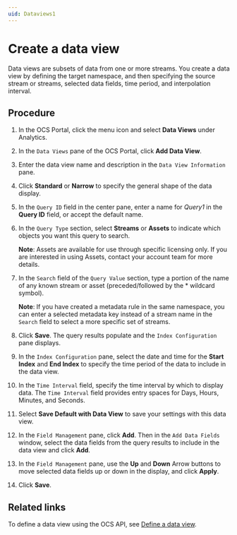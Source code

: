 ```yaml
---
uid: Dataviews1
---
```


# Create a data view

Data views are subsets of data from one or more streams. You create a data view by defining the target namespace, and then specifying the source stream or streams, selected data fields, time period, and interpolation interval. 

## Procedure

1. In the OCS Portal, click the menu icon and select **Data Views** under Analytics.
2. In the `Data Views` pane of the OCS Portal, click **Add Data View**.
3. Enter the data view name and description in the `Data View Information` pane.
4. Click **Standard** or **Narrow** to specify the general shape of the data display.
5. In the `Query ID` field in the center pane, enter a name for *Query1* in the **Query ID** field, or accept the default name. 
6. In the `Query Type` section, select **Streams** or **Assets** to indicate which objects you want this query to search.

   **Note**: Assets are available for use through specific licensing only. If you are interested in using Assets, contact your account team for more details. 
   
6. In the `Search` field of the `Query Value` section, type a portion of the name of any known stream or asset (preceded/followed by the * wildcard symbol). 

   **Note**: If you have created a metadata rule in the same namespace, you can enter a selected metadata key instead of a stream name in the `Search` field to select a more specific set of streams.
   
7. Click **Save**. The query results populate and the `Index Configuration` pane displays.
8. In the `Index Configuration` pane, select the date and time for the **Start Index** and **End Index** to specify the time period of the data to include in the data view.
9. In the `Time Interval` field, specify the time interval by which to display data. The `Time Interval` field provides entry spaces for Days, Hours, Minutes, and Seconds.
10. Select **Save Default with Data View** to save your settings with this data view.
11. In the `Field Management` pane, click **Add**. Then in the `Add Data Fields` window, select the data fields from the query results to include in the data view and click **Add**.
12. In the `Field Management` pane, use the **Up** and **Down** Arrow buttons to move selected data fields up or down in the display, and click **Apply**.
13. Click **Save**.

## Related links

To define a data view using the OCS API, see [Define a data view](xref:DataViewsQuickStartDefine).





